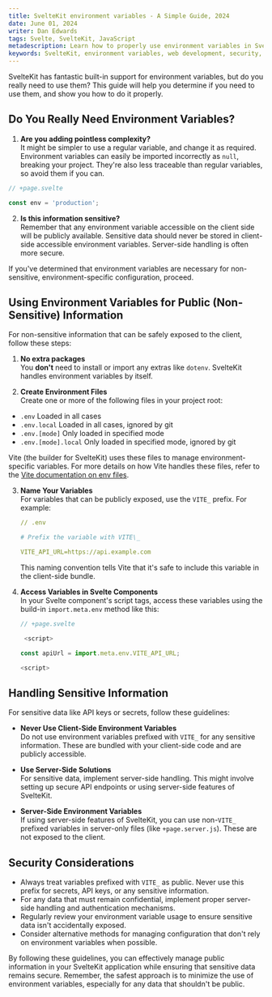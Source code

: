 ```yaml
---
title: SvelteKit environment variables - A Simple Guide, 2024
date: June 01, 2024
writer: Dan Edwards
tags: Svelte, SvelteKit, JavaScript
metadescription: Learn how to properly use environment variables in SvelteKit, including when to avoid them, how to implement them for public information, and best practices for handling sensitive data. Discover built-in SvelteKit features for secure and efficient environment variable management.
keywords: SvelteKit, environment variables, web development, security, configuration management, frontend development, Vite, server-side rendering, client-side security, .env files, JavaScript frameworks
---
```


SvelteKit has fantastic built-in support for environment variables, but do you really need to use them? This guide will help you determine if you need to use them, and show you how to do it properly.

## Do You Really Need Environment Variables?

1. **Are you adding pointless complexity?**\
   It might be simpler to use a regular variable, and change it as required. Environment variables can easily be imported incorrectly as `null`, breaking your project. They're also less traceable than regular variables, so avoid them if you can.

```js
// +page.svelte

const env = 'production';
```

2. **Is this information sensitive?**\
   Remember that any environment variable accessible on the client side will be publicly available. Sensitive data should never be stored in client-side accessible environment variables. Server-side handling is often more secure.

If you've determined that environment variables are necessary for non-sensitive, environment-specific configuration, proceed.

## Using Environment Variables for Public (Non-Sensitive) Information

For non-sensitive information that can be safely exposed to the client, follow these steps:

1. **No extra packages**\
   You **don't** need to install or import any extras like `dotenv`. SvelteKit handles environment variables by itself.

2. **Create Environment Files**\
   Create one or more of the following files in your project root:

-  `.env` Loaded in all cases
-  `.env.local` Loaded in all cases, ignored by git
-  `.env.[mode]` Only loaded in specified mode
-  `.env.[mode].local` Only loaded in specified mode, ignored by git

Vite (the builder for SvelteKit) uses these files to manage environment-specific variables. For more details on how Vite handles these files, refer to the [Vite documentation on env files](https://vitejs.dev/guide/env-and-mode.html#env-files).

3. **Name Your Variables**\
   For variables that can be publicly exposed, use the `VITE_` prefix. For example:

   ```YAML
   // .env

   # Prefix the variable with VITE\_

   VITE_API_URL=https://api.example.com
   ```

   This naming convention tells Vite that it's safe to include this variable in the client-side bundle.

4. **Access Variables in Svelte Components**\
   In your Svelte component's script tags, access these variables using the build-in `import.meta.env` method like this:

   ```js
   // +page.svelte

    <script>

   const apiUrl = import.meta.env.VITE_API_URL;

   <script>
   ```

## Handling Sensitive Information

For sensitive data like API keys or secrets, follow these guidelines:

-  **Never Use Client-Side Environment Variables**\
   Do not use environment variables prefixed with `VITE_` for any sensitive information. These are bundled with your client-side code and are publicly accessible.

-  **Use Server-Side Solutions**\
   For sensitive data, implement server-side handling. This might involve setting up secure API endpoints or using server-side features of SvelteKit.

-  **Server-Side Environment Variables**\
   If using server-side features of SvelteKit, you can use non-`VITE_` prefixed variables in server-only files (like `+page.server.js`). These are not exposed to the client.

## Security Considerations

-  Always treat variables prefixed with `VITE_` as public. Never use this prefix for secrets, API keys, or any sensitive information.
-  For any data that must remain confidential, implement proper server-side handling and authentication mechanisms.
-  Regularly review your environment variable usage to ensure sensitive data isn't accidentally exposed.
-  Consider alternative methods for managing configuration that don't rely on environment variables when possible.

By following these guidelines, you can effectively manage public information in your SvelteKit application while ensuring that sensitive data remains secure. Remember, the safest approach is to minimize the use of environment variables, especially for any data that shouldn't be public.
